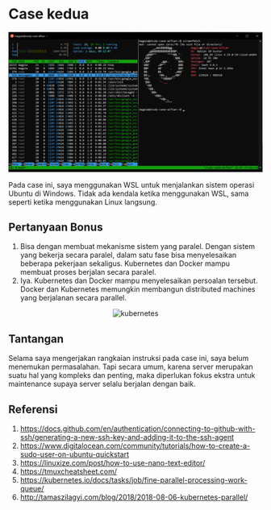 # Case kedua
<p align="center">
  <img width="900" src="https://github.com/alfianpr/study-case/blob/main/case_2/magpie.PNG?raw=true" alt="magpie">
</p>
Pada case ini, saya menggunakan WSL untuk menjalankan sistem operasi Ubuntu di Windows. Tidak ada kendala ketika menggunakan WSL, sama seperti ketika menggunakan Linux langsung.

## Pertanyaan Bonus
1. Bisa dengan membuat mekanisme sistem yang paralel. Dengan sistem yang bekerja secara paralel, dalam satu fase bisa menyelesaikan beberapa pekerjaan sekaligus. Kubernetes dan Docker mampu membuat proses berjalan secara paralel. 
2. Iya. Kubernetes dan Docker mampu menyelesaikan persoalan tersebut. Docker dan Kubernetes memungkin membangun distributed machines yang berjalanan secara parallel.
<p align="center">
  <img width="500" src="https://github.com/mtoto/mtoto.github.io/raw/master/blog/2018/infra2.png" alt="kubernetes">
</p>

## Tantangan
Selama saya mengerjakan rangkaian instruksi pada case ini, saya belum menemukan permasalahan. Tapi secara umum, karena server merupakan suatu hal yang kompleks dan penting, maka diperlukan fokus ekstra untuk maintenance supaya server selalu berjalan dengan baik.

## Referensi
1. https://docs.github.com/en/authentication/connecting-to-github-with-ssh/generating-a-new-ssh-key-and-adding-it-to-the-ssh-agent
2. https://www.digitalocean.com/community/tutorials/how-to-create-a-sudo-user-on-ubuntu-quickstart
3. https://linuxize.com/post/how-to-use-nano-text-editor/
4. https://tmuxcheatsheet.com/
5. https://kubernetes.io/docs/tasks/job/fine-parallel-processing-work-queue/
6. http://tamaszilagyi.com/blog/2018/2018-08-06-kubernetes-parallel/
